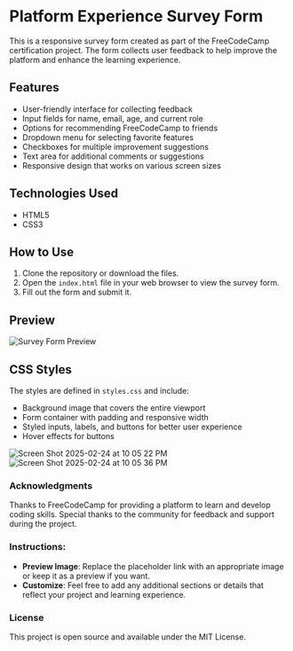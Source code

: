 # Platform Experience Survey Form

This is a responsive survey form created as part of the FreeCodeCamp certification project. The form collects user feedback to help improve the platform and enhance the learning experience.

## Features

- User-friendly interface for collecting feedback
- Input fields for name, email, age, and current role
- Options for recommending FreeCodeCamp to friends
- Dropdown menu for selecting favorite features
- Checkboxes for multiple improvement suggestions
- Text area for additional comments or suggestions
- Responsive design that works on various screen sizes

## Technologies Used

- HTML5
- CSS3

## How to Use

1. Clone the repository or download the files.
2. Open the `index.html` file in your web browser to view the survey form.
3. Fill out the form and submit it.

## Preview

![Survey Form Preview](https://www.dropbox.com/scl/fi/2kbt8oap6ncbk01jv6fmw/Screen-Shot-2025-02-24-at-9.57.46-PM.png?raw=1)

## CSS Styles

The styles are defined in `styles.css` and include:

- Background image that covers the entire viewport
- Form container with padding and responsive width
- Styled inputs, labels, and buttons for better user experience
- Hover effects for buttons

![Screen Shot 2025-02-24 at 10 05 22 PM](https://github.com/user-attachments/assets/852f267d-cb44-4d4c-ab04-a03059d93548)
![Screen Shot 2025-02-24 at 10 05 36 PM](https://github.com/user-attachments/assets/bd4307aa-5e67-4496-a25e-79f0b1a02d21)

### Acknowledgments
Thanks to FreeCodeCamp for providing a platform to learn and develop coding skills.
Special thanks to the community for feedback and support during the project.

### Instructions:
- **Preview Image**: Replace the placeholder link with an appropriate image or keep it as a preview if you want.
- **Customize**: Feel free to add any additional sections or details that reflect your project and learning experience.

### License
This project is open source and available under the MIT License.
